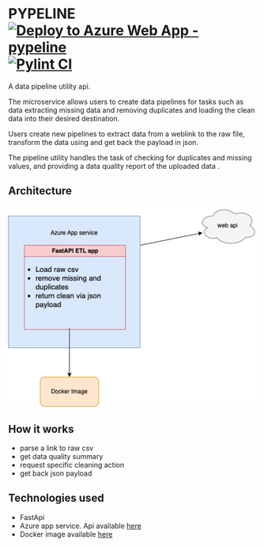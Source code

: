 # PYPELINE [![Deploy to Azure Web App - pypeline](https://github.com/lornamariak/pypeline/actions/workflows/main_pypeline.yml/badge.svg)](https://github.com/lornamariak/pypeline/actions/workflows/main_pypeline.yml) [![Pylint CI](https://github.com/lornamariak/pypeline/actions/workflows/makefile.yml/badge.svg)](https://github.com/lornamariak/pypeline/actions/workflows/makefile.yml)
A data pipeline utility api.  

The microservice allows users to create data pipelines for tasks such as data extracting missing data and removing duplicates and loading the clean data into their desired destination. 

Users create new pipelines to extract data from a weblink to the raw file, transform the data using and get back the payload in json.

The pipeline utility handles the task of checking for duplicates and missing values, and providing a data quality report of the uploaded data .

## Architecture

![](architecture.png)


## How it works
- parse a link to raw csv
- get data quality summary
- request specific cleaning action
- get back json payload

## Technologies used

- FastApi
- Azure app service. Api available [here](https://pypeline.azurewebsites.net/docs)
- Docker image available [here](https://hub.docker.com/r/lornamariak/pypeline)
